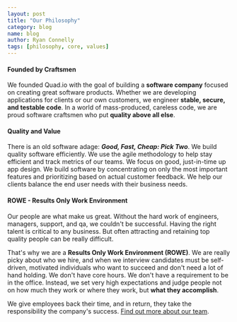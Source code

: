 ```yaml
---
layout: post
title: "Our Philosophy"
category: blog
name: blog
author: Ryan Connelly
tags: [philosophy, core, values]
---
```

#### Founded by Craftsmen  ####
We founded Quad.io with the goal of building a **software company** focused on creating great software products.
Whether we are developing applications for clients or our own customers, we engineer **stable,
secure, and testable code**. In a world of mass-produced, careless code, we are proud software craftsmen
who put **quality above all else**.

#### Quality and Value ####
There is an old software adage: _**Good, Fast, Cheap: Pick Two**_. We build quality software efficiently. We use the agile
methodology to help stay efficient and track metrics of our teams. We focus on good, just-in-time up app design.
We build software by concentrating on only the most important features and prioritizing based on actual customer feedback.
We help our clients balance the end user needs with their business needs.


#### ROWE - Results Only Work Environment ####
Our people are what make us great. Without the hard work of engineers, managers, support, and qa, we couldn't be
successful. Having the right talent is critical to any business. But often attracting and retaining top quality people
can be really difficult.

That's why we are a **Results Only Work Environment (ROWE)**. We are really picky about who we hire, and when we interview
candidates must be self-driven, motivated individuals who want to succeed and don't need a lot of hand holding. We don't have
core hours. We don't have a requirement to be in the office. Instead, we set very high expectations and judge people not on
how much they work or where they work, but **what they accomplish**.

We give employees back their time, and in return, they take the responsibility the company's success.
<a href="/team">Find out more about our team</a>.
